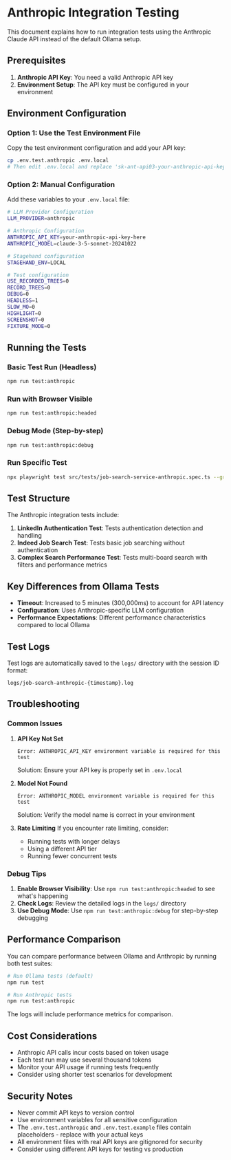 # Anthropic Integration Testing

This document explains how to run integration tests using the Anthropic Claude API instead of the default Ollama setup.

## Prerequisites

1. **Anthropic API Key**: You need a valid Anthropic API key
2. **Environment Setup**: The API key must be configured in your environment

## Environment Configuration

### Option 1: Use the Test Environment File

Copy the test environment configuration and add your API key:

```bash
cp .env.test.anthropic .env.local
# Then edit .env.local and replace 'sk-ant-api03-your-anthropic-api-key-here' with your actual API key
```

### Option 2: Manual Configuration

Add these variables to your `.env.local` file:

```bash
# LLM Provider Configuration
LLM_PROVIDER=anthropic

# Anthropic Configuration
ANTHROPIC_API_KEY=your-anthropic-api-key-here
ANTHROPIC_MODEL=claude-3-5-sonnet-20241022

# Stagehand configuration
STAGEHAND_ENV=LOCAL

# Test configuration
USE_RECORDED_TREES=0
RECORD_TREES=0
DEBUG=0
HEADLESS=1
SLOW_MO=0
HIGHLIGHT=0
SCREENSHOT=0
FIXTURE_MODE=0
```

## Running the Tests

### Basic Test Run (Headless)

```bash
npm run test:anthropic
```

### Run with Browser Visible

```bash
npm run test:anthropic:headed
```

### Debug Mode (Step-by-step)

```bash
npm run test:anthropic:debug
```

### Run Specific Test

```bash
npx playwright test src/tests/job-search-service-anthropic.spec.ts --grep "LinkedIn"
```

## Test Structure

The Anthropic integration tests include:

1. **LinkedIn Authentication Test**: Tests authentication detection and handling
2. **Indeed Job Search Test**: Tests basic job searching without authentication
3. **Complex Search Performance Test**: Tests multi-board search with filters and performance metrics

## Key Differences from Ollama Tests

- **Timeout**: Increased to 5 minutes (300,000ms) to account for API latency
- **Configuration**: Uses Anthropic-specific LLM configuration
- **Performance Expectations**: Different performance characteristics compared to local Ollama

## Test Logs

Test logs are automatically saved to the `logs/` directory with the session ID format:

```
logs/job-search-anthropic-{timestamp}.log
```

## Troubleshooting

### Common Issues

1. **API Key Not Set**

   ```
   Error: ANTHROPIC_API_KEY environment variable is required for this test
   ```

   Solution: Ensure your API key is properly set in `.env.local`

2. **Model Not Found**

   ```
   Error: ANTHROPIC_MODEL environment variable is required for this test
   ```

   Solution: Verify the model name is correct in your environment

3. **Rate Limiting**
   If you encounter rate limiting, consider:
   - Running tests with longer delays
   - Using a different API tier
   - Running fewer concurrent tests

### Debug Tips

1. **Enable Browser Visibility**: Use `npm run test:anthropic:headed` to see what's happening
2. **Check Logs**: Review the detailed logs in the `logs/` directory
3. **Use Debug Mode**: Use `npm run test:anthropic:debug` for step-by-step debugging

## Performance Comparison

You can compare performance between Ollama and Anthropic by running both test suites:

```bash
# Run Ollama tests (default)
npm run test

# Run Anthropic tests
npm run test:anthropic
```

The logs will include performance metrics for comparison.

## Cost Considerations

- Anthropic API calls incur costs based on token usage
- Each test run may use several thousand tokens
- Monitor your API usage if running tests frequently
- Consider using shorter test scenarios for development

## Security Notes

- Never commit API keys to version control
- Use environment variables for all sensitive configuration
- The `.env.test.anthropic` and `.env.test.example` files contain placeholders - replace with your actual keys
- All environment files with real API keys are gitignored for security
- Consider using different API keys for testing vs production
